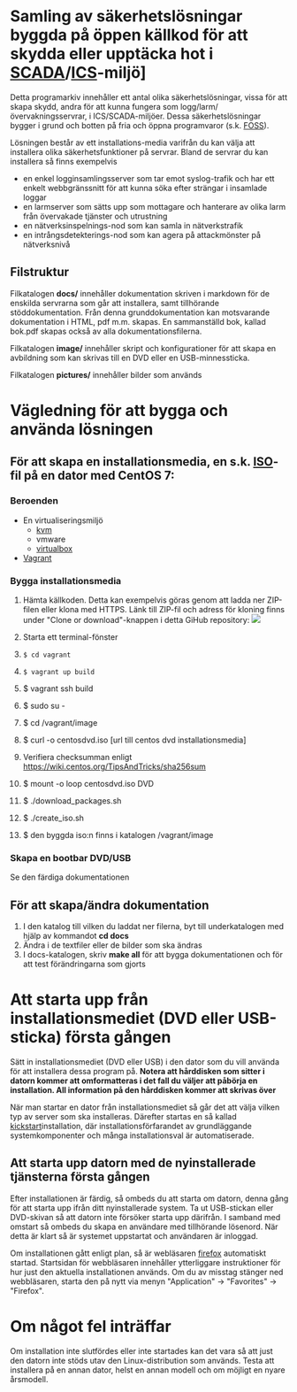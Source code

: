 # Samling av säkerhetslösningar byggda på öppen källkod för att skydda eller upptäcka hot i [SCADA]/[ICS]-miljö]

Detta programarkiv innehåller ett antal olika säkerhetslösningar, vissa för att skapa skydd, andra för att kunna fungera som logg/larm/övervakningsservrar, i ICS/SCADA-miljöer. Dessa säkerhetslösningar bygger i grund och botten på fria och öppna programvaror (s.k. [FOSS]).

Lösningen består av ett installations-media varifrån du kan välja att installera olika säkerhetsfunktioner på servrar. Bland de servrar du kan installera så finns exempelvis 

* en enkel logginsamlingsserver som tar emot syslog-trafik och har ett enkelt webbgränssnitt för att kunna söka efter strängar i insamlade loggar
* en larmserver som sätts upp som mottagare och hanterare av olika larm från övervakade tjänster och utrustning
* en nätverksinspelnings-nod som kan samla in nätverkstrafik
* en intrångsdetekterings-nod som kan agera på attackmönster på nätverksnivå

## Filstruktur

Filkatalogen **docs/** innehåller dokumentation skriven i markdown för de enskilda servrarna som går att installera, samt tillhörande stöddokumentation. Från denna grunddokumentation kan motsvarande dokumentation i HTML, pdf m.m. skapas. En sammanställd bok, kallad bok.pdf skapas också av alla dokumentationsfilerna.

Filkatalogen **image/** innehåller skript och konfigurationer för att skapa en avbildning som kan skrivas till en DVD eller en USB-minnessticka.

Filkatalogen **pictures/** innehåller bilder som används


# Vägledning för att bygga och använda lösningen


## För att skapa en installationsmedia, en s.k. [ISO]-fil på en dator med CentOS 7:

### Beroenden
* En virtualiseringsmiljö
  * [kvm]
  * vmware
  * [virtualbox]
* [Vagrant]

### Bygga installationsmedia
1. Hämta källkoden. Detta kan exempelvis göras genom att ladda ner ZIP-filen eller klona med HTTPS.
Länk till ZIP-fil och adress för kloning finns under "Clone or download"-knappen i detta GiHub repository:
![](/home/christian/Projects/fluffy-barnacle/pictures/klona.jpg) 

2. Starta ett terminal-fönster

3.
    ```console
    $ cd vagrant
    ```
4. 
    ```console
    $ vagrant up build
    ```
5. $ vagrant ssh build
6. $ sudo su -
7. $ cd /vagrant/image
8. $ curl -o centosdvd.iso [url till centos dvd installationsmedia]
9. Verifiera checksumman enligt https://wiki.centos.org/TipsAndTricks/sha256sum
10. $ mount -o loop centosdvd.iso DVD
11. $ ./download_packages.sh
12. $ ./create_iso.sh
13. $ den byggda iso:n finns i katalogen /vagrant/image

### Skapa en bootbar DVD/USB
Se den färdiga dokumentationen


## För att skapa/ändra dokumentation
1. I den katalog till vilken du laddat ner filerna, byt till underkatalogen med hjälp av kommandot **cd docs**
2. Ändra i de textfiler eller de bilder som ska ändras
3. I docs-katalogen, skriv **make all** för att bygga dokumentationen och för att test förändringarna som gjorts


# Att starta upp från installationsmediet (DVD eller USB-sticka) första gången

Sätt in installationsmediet (DVD eller USB) i den dator som du vill använda för att installera dessa program på. 
**Notera att hårddisken som sitter i datorn kommer att omformatteras i det fall du väljer att påbörja en installation. All information på den hårddisken kommer att skrivas över**

När man startar en dator från installationsmediet så går det att välja vilken typ av server som ska installeras. Därefter startas en så kallad [kickstart]installation, där installationsförfarandet av grundläggande systemkomponenter och många installationsval är automatiserade.

## Att starta upp datorn med de nyinstallerade tjänsterna första gången
Efter installationen är färdig, så ombeds du att starta om datorn, denna gång för att starta upp ifrån ditt nyinstallerade system. Ta ut USB-stickan eller DVD-skivan så att datorn inte försöker starta upp därifrån. I samband med omstart så ombeds du skapa en användare med tillhörande lösenord. När detta är klart så är systemet uppstartat och användaren är inloggad. 

Om installationen gått enligt plan, så är webläsaren [firefox] automatiskt startad. Startsidan för webbläsaren innehåller ytterliggare 
instruktioner för hur just den aktuella installationen används. Om du av misstag stänger ned webbläsaren, starta den på nytt via menyn "Application" -> "Favorites" -> "Firefox".

# Om något fel inträffar

Om installation inte slutfördes eller inte startades kan det vara så att just den datorn inte stöds utav den Linux-distribution som används.
Testa att installera på en annan dator, helst en annan modell och om möjligt en nyare årsmodell.

[kickstart]: https://docs.centos.org/en-US/centos/install-guide/Kickstart2/ "Ett sätt att installera ett operativsystem med programvara automatiskt"

[SCADA]: https://en.wikipedia.org/wiki/SCADA "Datormiljö som används för industriell automation."
[ICS]: https://en.wikipedia.org/wiki/Industrial_control_system "Datormiljö som används för industriell automation."

[FOSS]: https://en.wikipedia.org/wiki/Free_and_open-source_software "Free and Open-Source Software. Samlingsnamn för datorprogram som klassificeras som både fri (tillgänglighen är inte begränsad) och källkoden är tillgänglig för alla och envar att studera, kopiera, modifiera m.m."

[firefox]: https://en.wikipedia.org/wiki/Firefox "Fri webbläsare som har stor spridning i Linuxvärlden."

[ISO]: https://sv.wikipedia.org/wiki/ISO-avbild "En strukturerad fil som innehåller alla filer sammanställda till en stor sammanslagen fil, vilket är en avbildning av en CD/DVD-skiva"

[kvm]: https://www.linux-kvm.org/page/Main_Page "En virtualiseringsmodul i Linuxkärnan."

[virtualbox]: https://www.virtualbox.org/ "Programvara för virtualisering."

[Vagrant]: https://www.vagrantup.com "Verktyg för att konfigurera och hantera miljöer med virtuella datorer."
